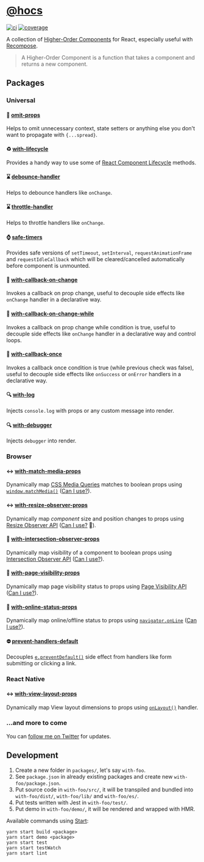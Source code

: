 # [@hocs](http://funkyimg.com/i/2wUmy.jpg)

[![ci](https://img.shields.io/travis/deepsweet/hocs/master.svg?style=flat-square)](https://travis-ci.org/deepsweet/hocs) [![coverage](https://img.shields.io/codecov/c/github/deepsweet/hocs/master.svg?style=flat-square)](https://codecov.io/github/deepsweet/hocs)

A collection of [Higher-Order Components](https://facebook.github.io/react/docs/higher-order-components.html) for React, especially useful with [Recompose](https://github.com/acdlite/recompose).

> A Higher-Order Component is a function that takes a component and returns a new component.

## Packages

### Universal

#### :non-potable_water: [omit-props](packages/omit-props)

Helps to omit unnecessary context, state setters or anything else you don't want to propagate with `{...spread}`.

#### :recycle: [with-lifecycle](packages/with-lifecycle)

Provides a handy way to use some of [React Component Lifecycle](https://facebook.github.io/react/docs/react-component.html) methods.

#### :hourglass: [debounce-handler](packages/debounce-handler)

Helps to debounce handlers like `onChange`.

#### :hourglass: [throttle-handler](packages/throttle-handler)

Helps to throttle handlers like `onChange`.

#### :watch: [safe-timers](packages/safe-timers)

Provides safe versions of `setTimeout`, `setInterval`, `requestAnimationFrame` and `requestIdleCallback` which will be cleared/cancelled automatically before component is unmounted.

#### :bell: [with-callback-on-change](packages/with-callback-on-change)

Invokes a callback on prop change, useful to decouple side effects like `onChange` handler in a declarative way.

#### :bell: [with-callback-on-change-while](packages/with-callback-on-change-while)

Invokes a callback on prop change while condition is true, useful to decouple side effects like `onChange` handler in a declarative way and control loops.

#### :bell: [with-callback-once](packages/with-callback-once)

Invokes a callback once condition is true (while previous check was false), useful to decouple side effects like `onSuccess` or `onError` handlers in a declarative way.

#### :mag: [with-log](packages/with-log)

Injects `console.log` with props or any custom message into render.

#### :mag: [with-debugger](packages/with-debugger)

Injects `debugger` into render.

### Browser

#### :left_right_arrow: [with-match-media-props](packages/with-match-media-props)

Dynamically map [CSS Media Queries](https://developer.mozilla.org/en-US/docs/Web/CSS/Media_Queries/Using_media_queries) matches to boolean props using [`window.matchMedia()`](https://developer.mozilla.org/en-US/docs/Web/API/Window/matchMedia) ([Can I use?](https://caniuse.com/#search=matchmedia)).

#### :left_right_arrow: [with-resize-observer-props](packages/with-resize-observer-props)

Dynamically map *component* size and position changes to props using [Resize Observer API](https://github.com/WICG/ResizeObserver) ([Can I use?](https://caniuse.com/#feat=resizeobserver) :see_no_evil:).

#### :eyes: [with-intersection-observer-props](packages/with-intersection-observer-props)

Dynamically map visibility of a component to boolean props using [Intersection Observer API](https://developer.mozilla.org/en-US/docs/Web/API/Intersection_Observer_API) ([Can I use?](https://caniuse.com/#feat=intersectionobserver)).

#### :see_no_evil: [with-page-visibility-props](packages/with-page-visibility-props)

Dynamically map page visibility status to props using [Page Visibility API](https://developer.mozilla.org/en-US/docs/Web/API/Page_Visibility_API) ([Can I use?](https://caniuse.com/#feat=pagevisibility)).

#### :electric_plug: [with-online-status-props](packages/with-online-status-props)

Dynamically map online/offline status to props using [`navigator.onLine`](https://developer.mozilla.org/en-US/docs/Web/API/NavigatorOnLine/onLine) ([Can I use?](https://caniuse.com/#feat=online-status)).

#### :no_entry: [prevent-handlers-default](packages/prevent-handlers-default)

Decouples [`e.preventDefault()`](https://developer.mozilla.org/en-US/docs/Web/API/Event/preventDefault) side effect from handlers like form submitting or clicking a link.

### React Native

#### :left_right_arrow: [with-view-layout-props](packages/with-view-layout-props)

Dynamically map View layout dimensions to props using [`onLayout()`](https://facebook.github.io/react-native/docs/view.html#onlayout) handler.

### …and more to come

You can [follow me on Twitter](https://twitter.com/deepsweet) for updates.

## Development

1. Create a new folder in `packages/`, let's say `with-foo`.
2. See `package.json` in already existing packages and create new `with-foo/package.json`.
3. Put source code in `with-foo/src/`, it will be transpiled and bundled into `with-foo/dist/`, `with-foo/lib/` and `with-foo/es/`.
4. Put tests written with Jest in `with-foo/test/`.
5. Put demo in `with-foo/demo/`, it will be rendered and wrapped with HMR.

Available commands using [Start](https://github.com/deepsweet/start):

```
yarn start build <package>
yarn start demo <package>
yarn start test
yarn start testWatch
yarn start lint
```
